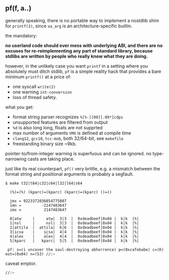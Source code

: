 ## pf(f, a..)

generally speaking, there is no portable way to implement a nostdlib
shim for `printf(3)`, since `va_arg` is an architecture-specific
builtin.

the mandatory:

**no userland code should ever mess with underlying ABI, and there are
no excuses for re-reimplementing any part of standard library, because
stdlibs are written by people who really know what they are doing.**

however, in the unlikely case you want `printf` in a setting where you 
absolutely must ditch stdlib, `pf` is a simple reality hack that provides
a bare minimum `printf()` at a price of:

* one syscall `write(2)`
* one warning `int-conversion`
* loss of thread safety.

what you get:

* format string parser recognizes `%[%-][09][.09*]cdps`
* unsupported features are filtered from output
* `%d` is also long long, floats are not supprted
* max number of arguments `VMX` is defined at compile time
* `clang12`, `gcc10`, `tcc-mob`, both 32/64-bit, see `makefile`
* freestanding binary size ~9kb.

pointer-to/from-integer warning is superfuous and can be ignored. 
no type-narrowing casts are taking place.

just like its real counterpart, `pf()` very brittle, e.g. a mismatch
between the format string and positional arguments is probably a segfault.

```
$ make t32|t64|c32|c64|l32|l64|s64

  (%)=(%) (kparc)=(kparc) (kparc)=(kparc) ()=()

  jmx = 9223372036854775807
  imn =         -2147483647
  imx =          2147483647

  0|atw     |     atw|  3|3  |  0xdeadbeef|0x04 |  k|k  |%|
  1|nsl     |     nsl|  3|3  |  0xdeadbeef|0x04 |  k|k  |%|
  2|attila  |  attila|  6|6  |  0xdeadbeef|0x04 |  k|k  |%|
  3|icsa    |    icsa|  4|4  |  0xdeadbeef|0x04 |  k|k  |%|
  4|alex    |    alex|  4|4  |  0xdeadbeef|0x04 |  k|k  |%|
  5|kparc   |   kparc|  5|5  |  0xdeadbeef|0x04 |  k|k  |%|

 pf: s=(i uncover the soul-destroying abhorrence) p=(0xcafebabe) c=(K) eot=(0x04) n=(53) //:~
```

caveat emptor.


`//:~`
